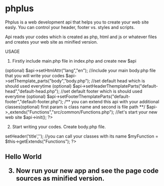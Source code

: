 # phplus
Phplus is a web development api that helps you to create your web site easly.
You can control your header, footer vs. styles and scripts.

Api reads your codes which is created as php, html and js or whatever files and creates your web site as minified version.

USAGE
1. Firstly include main.php file in index.php and create new $api
<?php
  //index.php
  require("main.php");
  $api = new main_api(dirname(__FILE__)); //call dirname where ever your api should work

// Now you can set your default settings or your repositories for your web site before starting development
// for setting <html {...attributes}> (optional)
$api->setHtmlAttr("lang","en"); 

//include your main body.php file that you will write your codes
$api->setThemplate_parts("body","body.php");

//set default head which is should used everytime (optional)
$api->setHeaderThemplateParts("default-head","default-head.php");  

//set default footer which is should used everytime (optional)
$api->setFooterThemplateParts("default-footer","default-footer.php");

/** 
you can extend this api with your additional classes(optional)
first param is class name and second is file path
**/
$api->_extends("Functions","src/common/Functions.php");

//let's start your new web site
$api->init();
?>

2. Start writing your codes. Create body.php file.
<?php
//body.php
//Setting page title property as named title or whatever you want because if you want to change your title you will use it
$this->setHeader('title','<title>Dosyalar (Arşiv)</title>');

//you can call your classes with its name
$myFunction = $this->getExtends("Functions");
?>
<!-- Writing html content -->
<h2>Hello World</div>

3. Now run your new app and see the page code sources as minified version.
